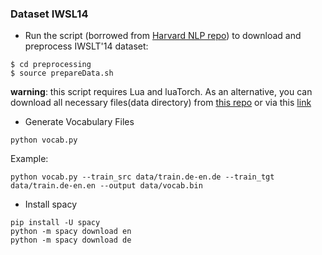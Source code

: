 
### Dataset IWSL14
* Run the script (borrowed from [Harvard NLP repo](https://github.com/harvardnlp/BSO/tree/master/data_prep/MT)) to download and preprocess IWSLT'14 dataset:
```shell
$ cd preprocessing
$ source prepareData.sh
```
__warning__: this script requires Lua and luaTorch. As an alternative, you can download all necessary files(data directory) from [this repo](https://github.com/pcyin/pytorch_nmt/tree/master/data) or via this [link](https://minhaskamal.github.io/DownGit/#/home?url=https://github.com/pcyin/pytorch_nmt/tree/master/data)

* Generate Vocabulary Files

```
python vocab.py
```
Example:
```
python vocab.py --train_src data/train.de-en.de --train_tgt data/train.de-en.en --output data/vocab.bin
```

* Install spacy

```
pip install -U spacy
python -m spacy download en
python -m spacy download de
```